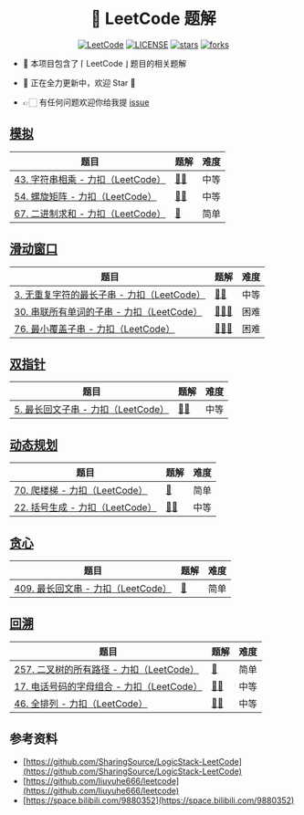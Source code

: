
<h1 align="center">
    🚀 LeetCode 题解
</h1>
<p align="center">
    <a href="https://leetcode.cn"><img src="https://img.shields.io/badge/LeetCode-CN-42b883" alt="LeetCode"></a>
  <a href="https://github.com/liuyuhe666/leetcode/blob/main/LICENSE"><img src="https://img.shields.io/github/license/liuyuhe666/leetcode?color=42b883&style=flat-square" alt="LICENSE"></a>
  <a href="https://github.com/liuyuhe666/leetcode/stargazers"><img src="https://img.shields.io/github/stars/liuyuhe666/leetcode?color=42b883&logo=github&style=flat-square" alt="stars"></a>
  <a href="https://github.com/liuyuhe666/leetcode/network/members"><img src="https://img.shields.io/github/forks/liuyuhe666/leetcode?color=42b883&logo=github&style=flat-square" alt="forks"></a>
</p>




- 👋 本项目包含了 ⌈ LeetCode ⌋ 题目的相关题解

- 🚀 正在全力更新中，欢迎 Star 🌟

- 👉🏻 有任何问题欢迎你给我提 [issue](https://github.com/liuyuhe666/leetcode/issues)

## [模拟](https://leetcode.cn/tag/simulation/problemset/)

| 题目                                                         | 题解                           | 难度 |
| ------------------------------------------------------------ | ------------------------------ | ---- |
| [43. 字符串相乘 - 力扣（LeetCode）](https://leetcode.cn/problems/multiply-strings/description/) | [🔑🔑](./medium/LC-43/README.md) | 中等 |
| [54. 螺旋矩阵 - 力扣（LeetCode）](https://leetcode.cn/problems/spiral-matrix/description/) | [🔑🔑](./medium/LC-54/README.md) | 中等 |
| [67. 二进制求和 - 力扣（LeetCode）](https://leetcode.cn/problems/add-binary/description/) | [🔑](./easy/LC-67/README.md)    | 简单 |



## [滑动窗口](https://leetcode.cn/tag/sliding-window/problemset/)

| 题目                                                         | 题解                          | 难度 |
| ------------------------------------------------------------ | ----------------------------- | ---- |
| [3. 无重复字符的最长子串 - 力扣（LeetCode）](https://leetcode.cn/problems/longest-substring-without-repeating-characters/description/) | [🔑🔑](./medium/LC-3/README.md) | 中等 |
| [30. 串联所有单词的子串 - 力扣（LeetCode）](https://leetcode.cn/problems/substring-with-concatenation-of-all-words/description/) | [🔑🔑🔑](./hard/LC-30/README.md) | 困难 |
| [76. 最小覆盖子串 - 力扣（LeetCode）](https://leetcode.cn/problems/minimum-window-substring/description/) | [🔑🔑🔑](./hard/LC-76/README.md) | 困难 |



## [双指针](https://leetcode.cn/tag/two-pointers/problemset/)

| 题目                                                         | 题解                          | 难度 |
| ------------------------------------------------------------ | ----------------------------- | ---- |
| [5. 最长回文子串 - 力扣（LeetCode）](https://leetcode.cn/problems/longest-palindromic-substring/description/) | [🔑🔑](./medium/LC-5/README.md) | 中等 |



## [动态规划](https://leetcode.cn/tag/dynamic-programming/problemset/)

| 题目                                                         | 题解                           | 难度 |
| ------------------------------------------------------------ | ------------------------------ | ---- |
| [70. 爬楼梯 - 力扣（LeetCode）](https://leetcode.cn/problems/climbing-stairs/description/) | [🔑](./easy/LC-70/README.md)    | 简单 |
| [22. 括号生成 - 力扣（LeetCode）](https://leetcode.cn/problems/generate-parentheses/description/) | [🔑🔑](./medium/LC-22/README.md) | 中等 |



## [贪心](https://leetcode.cn/tag/greedy/problemset/)

| 题目                                                         | 题解                         | 难度 |
| ------------------------------------------------------------ | ---------------------------- | ---- |
| [409. 最长回文串 - 力扣（LeetCode）](https://leetcode.cn/problems/longest-palindrome/) | [🔑](./easy/LC-409/README.md) | 简单 |



## [回溯](https://leetcode.cn/tag/backtracking/problemset/)

| 题目                                                         | 题解                           | 难度 |
| ------------------------------------------------------------ | ------------------------------ | ---- |
| [257. 二叉树的所有路径 - 力扣（LeetCode）](https://leetcode.cn/problems/binary-tree-paths/description/) | [🔑](./easy/LC-257/README.md)   | 简单 |
| [17. 电话号码的字母组合 - 力扣（LeetCode）](https://leetcode.cn/problems/letter-combinations-of-a-phone-number/description/) | [🔑🔑](./medium/LC-17/README.md) | 中等 |
| [46. 全排列 - 力扣（LeetCode）](https://leetcode.cn/problems/permutations/description/) | [🔑🔑](./medium/LC-46/README.md) | 中等 |



## 参考资料

- [https://github.com/SharingSource/LogicStack-LeetCode](https://github.com/SharingSource/LogicStack-LeetCode)
- [https://github.com/liuyuhe666/leetcode](https://github.com/liuyuhe666/leetcode)
- [https://space.bilibili.com/9880352](https://space.bilibili.com/9880352)
